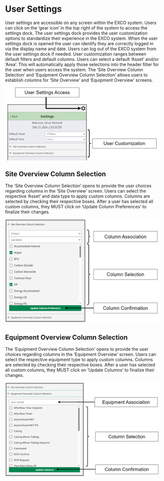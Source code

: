 # **User Settings**
User settings are accessible on any screen within the EXCO system. Users can click on the ‘gear icon’ in the top right of the system to access the settings dock. The user settings dock provides the user customization options to standardize their experience in the EXCO system. When the user settings dock is opened the user can identify they are correctly logged in via the display name and date. Users can log out of the EXCO system from the user settings dock if needed.
User customization ranges between default filters and default columns. Users can select a default ‘Asset’ and/or ‘Area’. This will automatically apply those selections into the header filter for the user when users access the system. The ‘Site Overview Column Selection’ and ‘Equipment Overview Column Selection’ allows users to establish columns for ‘Site Overview’ and ‘Equipment Overview’ screens.

![Image title](https://github.com/Mokrecho1/ER-8.1SystemDocumentation/blob/main/docs/Images/usersettings1.png?raw=true)

## **Site Overview Column Selection**

The ‘Site Overview Column Selection’ opens to provide the user choices regarding columns in the ‘Site Overview’ screen. Users can select the respective ‘Asset’ and data type to apply custom columns. Columns are selected by checking their respective boxes. After a user has selected all custom columns, they MUST click on ‘Update Column Preferences’ to finalize their changes.

![Image title](https://github.com/Mokrecho1/ER-8.1SystemDocumentation/blob/main/docs/Images/usersettings2.png?raw=true)

## **Equipment Overview Column Selection**

The ‘Equipment Overview Column Selection’ opens to provide the user choices regarding columns in the ‘Equipment Overview’ screen. Users can select the respective equipment type to apply custom columns. Columns are selected by checking their respective boxes. After a user has selected all custom columns, they MUST click on ‘Update Columns’ to finalize their changes.

![Image title](https://github.com/Mokrecho1/ER-8.1SystemDocumentation/blob/main/docs/Images/usersettings3.png?raw=true)
